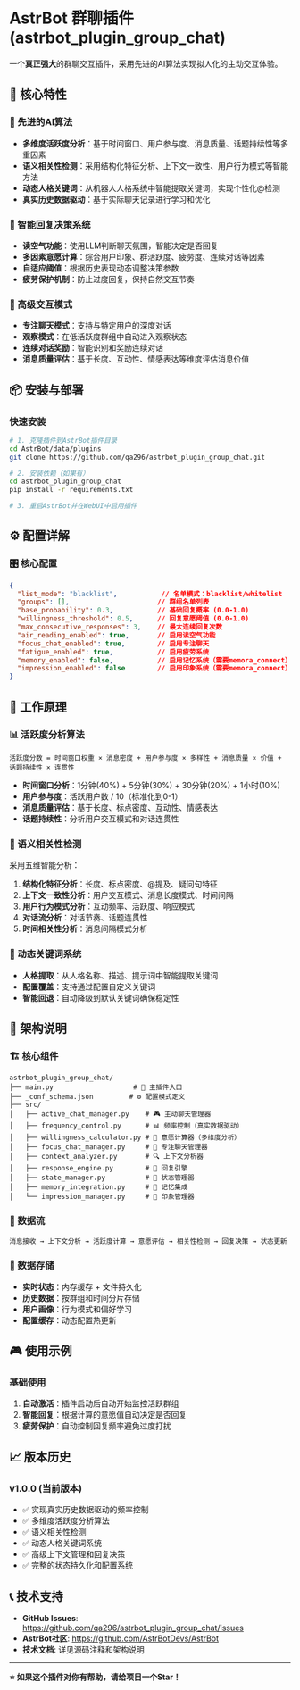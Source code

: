 # AstrBot 群聊插件 (astrbot_plugin_group_chat)

一个**真正强大**的群聊交互插件，采用先进的AI算法实现拟人化的主动交互体验。

## 🌟 核心特性

### 🚀 先进的AI算法
- **多维度活跃度分析**：基于时间窗口、用户参与度、消息质量、话题持续性等多重因素
- **语义相关性检测**：采用结构化特征分析、上下文一致性、用户行为模式等智能方法
- **动态人格关键词**：从机器人人格系统中智能提取关键词，实现个性化@检测
- **真实历史数据驱动**：基于实际聊天记录进行学习和优化

### 🎯 智能回复决策系统
- **读空气功能**：使用LLM判断聊天氛围，智能决定是否回复
- **多因素意愿计算**：综合用户印象、群活跃度、疲劳度、连续对话等因素
- **自适应阈值**：根据历史表现动态调整决策参数
- **疲劳保护机制**：防止过度回复，保持自然交互节奏

### 💬 高级交互模式
- **专注聊天模式**：支持与特定用户的深度对话
- **观察模式**：在低活跃度群组中自动进入观察状态
- **连续对话奖励**：智能识别和奖励连续对话
- **消息质量评估**：基于长度、互动性、情感表达等维度评估消息价值

## 📦 安装与部署

### 快速安装
```bash
# 1. 克隆插件到AstrBot插件目录
cd AstrBot/data/plugins
git clone https://github.com/qa296/astrbot_plugin_group_chat.git

# 2. 安装依赖（如果有）
cd astrbot_plugin_group_chat
pip install -r requirements.txt

# 3. 重启AstrBot并在WebUI中启用插件
```


## ⚙️ 配置详解

### 🎛️ 核心配置
```json
{
  "list_mode": "blacklist",           // 名单模式：blacklist/whitelist
  "groups": [],                      // 群组名单列表
  "base_probability": 0.3,           // 基础回复概率 (0.0-1.0)
  "willingness_threshold": 0.5,      // 回复意愿阈值 (0.0-1.0)
  "max_consecutive_responses": 3,    // 最大连续回复次数
  "air_reading_enabled": true,       // 启用读空气功能
  "focus_chat_enabled": true,        // 启用专注聊天
  "fatigue_enabled": true,           // 启用疲劳系统
  "memory_enabled": false,           // 启用记忆系统（需要memora_connect）
  "impression_enabled": false        // 启用印象系统（需要memora_connect）
}
```


## 🚀 工作原理

### 📊 活跃度分析算法
```
活跃度分数 = 时间窗口权重 × 消息密度 + 用户参与度 × 多样性 + 消息质量 × 价值 + 话题持续性 × 连贯性
```

- **时间窗口分析**：1分钟(40%) + 5分钟(30%) + 30分钟(20%) + 1小时(10%)
- **用户参与度**：活跃用户数 / 10（标准化到0-1）
- **消息质量评估**：基于长度、标点密度、互动性、情感表达
- **话题持续性**：分析用户交互模式和对话连贯性

### 🎯 语义相关性检测
采用五维智能分析：

1. **结构化特征分析**：长度、标点密度、@提及、疑问句特征
2. **上下文一致性分析**：用户交互模式、消息长度模式、时间间隔
3. **用户行为模式分析**：互动频率、活跃度、响应模式
4. **对话流分析**：对话节奏、话题连贯性
5. **时间相关性分析**：消息间隔模式分析

### 🧠 动态关键词系统
- **人格提取**：从人格名称、描述、提示词中智能提取关键词
- **配置覆盖**：支持通过配置自定义关键词
- **智能回退**：自动降级到默认关键词确保稳定性

## 📁 架构说明

### 🏗️ 核心组件
```
astrbot_plugin_group_chat/
├── main.py                    # 🎯 主插件入口
├── _conf_schema.json         # ⚙️ 配置模式定义
├── src/
│   ├── active_chat_manager.py    # 🎮 主动聊天管理器
│   ├── frequency_control.py      # 📊 频率控制（真实数据驱动）
│   ├── willingness_calculator.py # 🧮 意愿计算器（多维度分析）
│   ├── focus_chat_manager.py     # 🎯 专注聊天管理器
│   ├── context_analyzer.py       # 🔍 上下文分析器
│   ├── response_engine.py        # 💬 回复引擎
│   ├── state_manager.py          # 💾 状态管理器
│   ├── memory_integration.py     # 🧠 记忆集成
│   └── impression_manager.py     # 👤 印象管理器
```

### 🔄 数据流
```
消息接收 → 上下文分析 → 活跃度计算 → 意愿评估 → 相关性检测 → 回复决策 → 状态更新
```

### 💾 数据存储
- **实时状态**：内存缓存 + 文件持久化
- **历史数据**：按群组和时间分片存储
- **用户画像**：行为模式和偏好学习
- **配置缓存**：动态配置热更新

## 🎮 使用示例

### 基础使用
1. **自动激活**：插件启动后自动开始监控活跃群组
2. **智能回复**：根据计算的意愿值自动决定是否回复
3. **疲劳保护**：自动控制回复频率避免过度打扰


## 📈 版本历史

### v1.0.0 (当前版本)
- ✅ 实现真实历史数据驱动的频率控制
- ✅ 多维度活跃度分析算法
- ✅ 语义相关性检测
- ✅ 动态人格关键词系统
- ✅ 高级上下文管理和回复决策
- ✅ 完整的状态持久化和配置系统

## 📞 技术支持

- **GitHub Issues**: https://github.com/qa296/astrbot_plugin_group_chat/issues
- **AstrBot社区**: https://github.com/AstrBotDevs/AstrBot
- **技术文档**: 详见源码注释和架构说明

---

**⭐ 如果这个插件对你有帮助，请给项目一个Star！**
